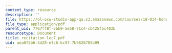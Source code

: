 ```yaml
---
content_type: resource
description: ''
file: https://ol-ocw-studio-app-qa.s3.amazonaws.com/courses/18-034-honors-differential-equations-spring-2004/aea0f5b64d20efc6bc977b9826785b09_recitation_lec7.pdf
file_type: application/pdf
parent_uid: 7767ff8f-5bb9-5e58-71c4-cb425fbc403b
resourcetype: Document
title: recitation_lec7.pdf
uid: aea0f5b6-4d20-efc6-bc97-7b9826785b09
---
```

